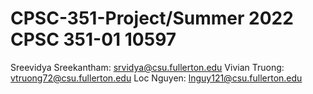 # CPSC-351-Project/Summer 2022 CPSC 351-01 10597

Sreevidya Sreekantham: srvidya@csu.fullerton.edu
Vivian Truong: vtruong72@csu.fullerton.edu
Loc Nguyen: lnguy121@csu.fullerton.edu
